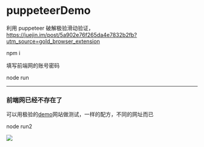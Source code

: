 # puppeteerDemo

利用 puppeteer 破解极验滑动验证，https://juejin.im/post/5a902e76f265da4e7832b2fb?utm_source=gold_browser_extension

npm i

填写前端网的账号密码

node run

---

### 前端网已经不存在了

可以用极验的[demo](https://www.geetest.com/demo/slide-en.html)网站做测试，一样的配方，不同的网址而已

node run2

![](https://note.ss.purevivi.chat/8df16ccd8cafd775a0da44f8bf993d2b.gif)
